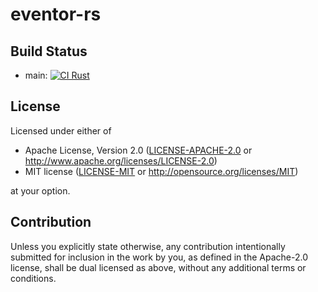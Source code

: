 # eventor-rs

## Build Status

- main: [![CI Rust](https://github.com/hanepjiv/eventor-rs/actions/workflows/ci-rust.yml/badge.svg)](https://github.com/hanepjiv/eventor-rs/actions/workflows/ci-rust.yml)

## License

Licensed under either of

 * Apache License, Version 2.0
   ([LICENSE-APACHE-2.0](LICENSE-APACHE-2.0) or http://www.apache.org/licenses/LICENSE-2.0)
 * MIT license
   ([LICENSE-MIT](LICENSE-MIT) or http://opensource.org/licenses/MIT)

at your option.

## Contribution

Unless you explicitly state otherwise, any contribution intentionally submitted
for inclusion in the work by you, as defined in the Apache-2.0 license, shall be
dual licensed as above, without any additional terms or conditions.
